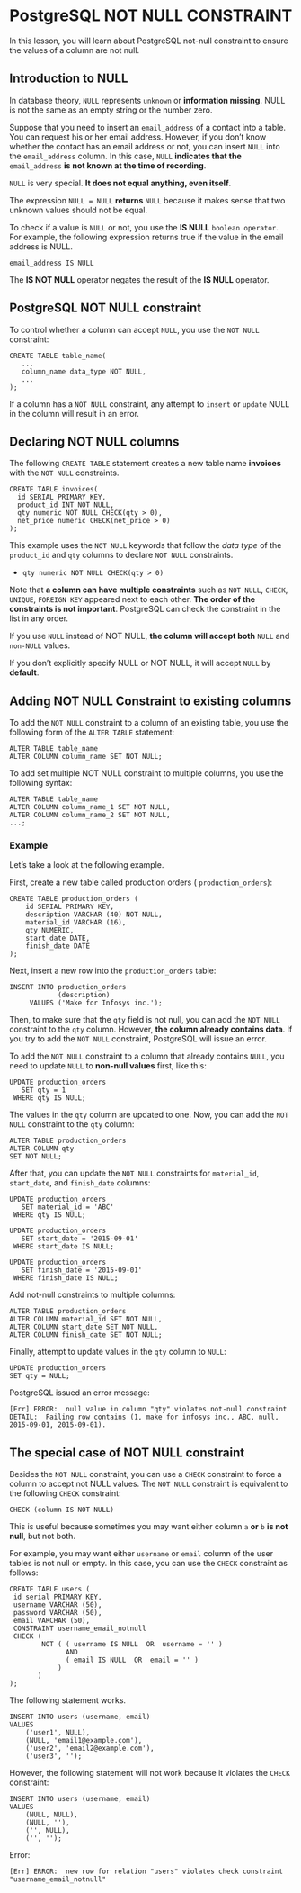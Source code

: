 # PostgreSQL NOT NULL CONSTRAINT

In this lesson, you will learn about PostgreSQL not-null constraint to ensure the values of a column are not null.

## Introduction to NULL

In database theory, `NULL` represents `unknown` or **information missing**. NULL is not the same as an empty string or the number zero.

Suppose that you need to insert an `email_address` of a contact into a table. You can request his or her email address. However, if you don’t know whether the contact has an email address or not, you can insert `NULL` into the `email_address` column. In this case, `NULL` **indicates that the** `email_address` **is not known at the time of recording**.

`NULL` is very special. **It does not equal anything, even itself**.

The expression `NULL = NULL` **returns** `NULL` because it makes sense that two unknown values should not be equal.

To check if a value is `NULL` or not, you use the **IS NULL** `boolean operator`. For example, the following expression returns true if the value in the email address is NULL.

```console
email_address IS NULL
```

The **IS NOT NULL** operator negates the result of the **IS NULL** operator.

## PostgreSQL NOT NULL constraint

To control whether a column can accept `NULL`, you use the `NOT NULL` constraint:

```console
CREATE TABLE table_name(
   ...
   column_name data_type NOT NULL,
   ...
);
```

If a column has a `NOT NULL` constraint, any attempt to `insert` or `update` NULL in the column will result in an error.

## Declaring NOT NULL columns

The following `CREATE TABLE` statement creates a new table name **invoices** with the `NOT NULL` constraints.

```console
CREATE TABLE invoices(
  id SERIAL PRIMARY KEY,
  product_id INT NOT NULL,
  qty numeric NOT NULL CHECK(qty > 0),
  net_price numeric CHECK(net_price > 0)
);
```

This example uses the `NOT NULL` keywords that follow the *data type* of the `product_id` and `qty` columns to declare `NOT NULL` constraints.

- `qty numeric NOT NULL CHECK(qty > 0)`

Note that **a column can have multiple constraints** such as `NOT NULL`, `CHECK`, `UNIQUE`, `FOREIGN KEY` appeared next to each other. **The order of the constraints is not important**. PostgreSQL can check the constraint in the list in any order.

If you use `NULL` instead of NOT NULL, **the column will accept both** `NULL` and `non-NULL` values.

If you don’t explicitly specify NULL or NOT NULL, it will accept `NULL` by **default**.

## Adding NOT NULL Constraint to existing columns

To add the `NOT NULL` constraint to a column of an existing table, you use the following form of the `ALTER TABLE` statement:

```console
ALTER TABLE table_name
ALTER COLUMN column_name SET NOT NULL;
```

To add set multiple NOT NULL constraint to multiple columns, you use the following syntax:

```console
ALTER TABLE table_name
ALTER COLUMN column_name_1 SET NOT NULL,
ALTER COLUMN column_name_2 SET NOT NULL,
...;
```

### Example

Let’s take a look at the following example.

First, create a new table called production orders ( `production_orders`):

```console
CREATE TABLE production_orders (
	id SERIAL PRIMARY KEY,
	description VARCHAR (40) NOT NULL,
	material_id VARCHAR (16),
	qty NUMERIC,
	start_date DATE,
	finish_date DATE
);
```

Next, insert a new row into the `production_orders` table:

```console
INSERT INTO production_orders
            (description)
     VALUES ('Make for Infosys inc.');
```

Then, to make sure that the `qty` field is not null, you can add the `NOT NULL` constraint to the `qty` column. However, **the column already contains data**. If you try to add the `NOT NULL` constraint, PostgreSQL will issue an error.

To add the `NOT NULL` constraint to a column that already contains `NULL`, you need to update `NULL` to **non-null values** first, like this:

```console
UPDATE production_orders
   SET qty = 1
 WHERE qty IS NULL;
```

The values in the `qty` column are updated to one. Now, you can add the `NOT NULL` constraint to the `qty` column:

```console
ALTER TABLE production_orders
ALTER COLUMN qty
SET NOT NULL;
```

After that, you can update the `NOT NULL` constraints for `material_id`, `start_date`, and `finish_date` columns:

```console
UPDATE production_orders
   SET material_id = 'ABC'
 WHERE qty IS NULL;

UPDATE production_orders
   SET start_date = '2015-09-01'
 WHERE start_date IS NULL;

UPDATE production_orders
   SET finish_date = '2015-09-01'
 WHERE finish_date IS NULL;
```

Add not-null constraints to multiple columns:

```console
ALTER TABLE production_orders
ALTER COLUMN material_id SET NOT NULL,
ALTER COLUMN start_date SET NOT NULL,
ALTER COLUMN finish_date SET NOT NULL;
```
Finally, attempt to update values in the `qty` column to `NULL`:

```console
UPDATE production_orders
SET qty = NULL;
```
PostgreSQL issued an error message:

```console
[Err] ERROR:  null value in column "qty" violates not-null constraint
DETAIL:  Failing row contains (1, make for infosys inc., ABC, null, 2015-09-01, 2015-09-01).
```

## The special case of NOT NULL constraint

Besides the `NOT NULL` constraint, you can use a `CHECK` constraint to force a column to accept not NULL values. The `NOT NULL` constraint is equivalent to the following `CHECK` constraint:

```console
CHECK (column IS NOT NULL)
```
This is useful because sometimes you may want either column `a` **or** `b` **is not null**, but not both.

For example, you may want either `username` or `email` column of the user tables is not null or empty. In this case, you can use the `CHECK` constraint as follows:

```console
CREATE TABLE users (
 id serial PRIMARY KEY,
 username VARCHAR (50),
 password VARCHAR (50),
 email VARCHAR (50),
 CONSTRAINT username_email_notnull
 CHECK (
        NOT ( ( username IS NULL  OR  username = '' )
              AND
              ( email IS NULL  OR  email = '' )
            )
       )
);
```

The following statement works.

```console
INSERT INTO users (username, email)
VALUES
	('user1', NULL),
	(NULL, 'email1@example.com'),
	('user2', 'email2@example.com'),
	('user3', '');
```

However, the following statement will not work because it violates the `CHECK` constraint:

```console
INSERT INTO users (username, email)
VALUES
	(NULL, NULL),
	(NULL, ''),
	('', NULL),
	('', '');
```
Error:

```console
[Err] ERROR:  new row for relation "users" violates check constraint "username_email_notnull"
```
